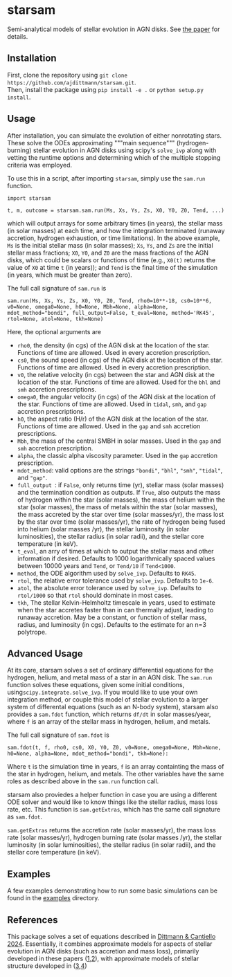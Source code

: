 # starsam
Semi-analytical models of stellar evolution in AGN disks. See [the paper](https://arxiv.org/abs/2409.02981) for details. 

## Installation
First, clone the repository using ``git clone https://github.com/ajdittmann/starsam.git``.  
Then, install the package using ``pip install -e .`` or ``python setup.py install``. 

## Usage
After installation, you can simulate the evolution of either nonrotating stars. These solve the ODEs approximating """main sequence""" (hydrogen-burning) stellar evolution in AGN disks using scipy's ``solve_ivp`` along with vetting the runtime options and determining which of the multiple stopping criteria was employed. 

To use this in a script, after importing ``starsam``, simply use the ``sam.run`` function. 
```
import starsam

t, m, outcome = starsam.sam.run(Ms, Xs, Ys, Zs, X0, Y0, Z0, Tend, ...)
```
which will output arrays for some arbitrary times (in years), the stellar mass (in solar masses) at each time, and how the integration terminated (runaway accretion, hydrogen exhaustion, or time limitations).
In the above example, ``Ms`` is the initial stellar mass (in solar masses); ``Xs``, ``Ys``, and ``Zs`` are the initial stellar mass fractions; ``X0``, ``Y0``, and ``Z0`` are the mass fractions of the AGN disks, which could be scalars or functions of time (e.g., ``X0(t)`` returns the value of ``X0`` at time ``t`` (in years)); and ``Tend`` is the final time of the simulation (in years, which must be greater than zero).   

The full call signature of ``sam.run`` is 
```
sam.run(Ms, Xs, Ys, Zs, X0, Y0, Z0, Tend, rho0=10**-18, cs0=10**6, v0=None, omega0=None, h0=None, Mbh=None, alpha=None, mdot_method="bondi", full_output=False, t_eval=None, method='RK45', rtol=None, atol=None, tkh=None)
```
Here, the optional arguments are
* ``rho0``, the density (in cgs) of the AGN disk at the location of the star. Functions of time are allowed. Used in every accretion prescription.
* ``cs0``, the sound speed (in cgs) of the AGN disk at the location of the star. Functions of time are allowed. Used in every accretion prescription.
* ``v0``, the relative velocity (in cgs) between the star and AGN disk at the location of the star. Functions of time are allowed. Used for the ``bhl`` and ``smh`` accretion prescriptions.
* ``omega0``, the angular velocity (in cgs) of the AGN disk at the location of the star. Functions of time are allowed. Used in ``tidal``, ``smh``, and ``gap`` accretion prescriptions.
* ``h0``, the aspect ratio (H/r) of the AGN disk at the location of the star. Functions of time are allowed. Used in the ``gap`` and ``smh`` accretion prescriptions.
* ``Mbh``, the mass of the central SMBH in solar masses. Used in the ``gap`` and ``smh`` accretion prescription.
* ``alpha``, the classic alpha viscosity parameter. Used in the ``gap`` accretion prescription.
* ``mdot_method``: valid options are the strings ``"bondi"``, ``"bhl"``, ``"smh"``, ``"tidal"``, and ``"gap"``.
* ``full_output ``: if ``False``, only returns time (yr), stellar mass (solar masses) and the termination condition as outputs. If ``True``, also outputs the mass of hydrogen within the star (solar masses), the mass of helium within the star (solar masses), the mass of metals within the star (solar masses), the mass accreted by the star over time (solar masses/yr), the mass lost by the star over time (solar masses/yr), the rate of hydrogen being fused into helium (solar masses /yr), the stellar luminosity (in solar luminosities), the stellar radius (in solar radii), and the stellar core temperature (in keV).
* ``t_eval``, an arry of times at which to output the stellar mass and other information if desired. Defaults to 1000 logarithmically spaced values between 10000 years and ``Tend``, or ``Tend/10`` if ``Tend<1000``.
* ``method``, the ODE algorithm used by ``solve_ivp``. Defaults to ``RK45``.
* ``rtol``, the relative error tolerance used by ``solve_ivp``. Defaults to ``1e-6``.
* ``atol``, the absolute error tolerance used by ``solve_ivp``. Defaults to ``rtol/1000`` so that ``rtol`` should dominate in most cases.
* ``tkh``, The stellar Kelvin-Helmholtz timescale in years, used to estimate when the star accretes faster than in can thermally adjust, leading to runaway accretion. May be a constant, or function of stellar mass, radius, and luminosity (in cgs). Defaults to the estimate for an n=3 polytrope. 

## Advanced Usage
At its core, starsam solves a set of ordinary differential equations for the hydrogen, helium, and metal mass of a star in an AGN disk. The ``sam.run`` function solves these equations, given some initial conditions, using``scipy.integrate.solve_ivp``. If you would like to use your own integration method, or couple this model of stellar evolution to a larger system of differental equations (such as an N-body system), starsam also provides a ``sam.fdot`` function, which returns ``df/dt`` in solar masses/year, where ``f`` is an array of the stellar mass in hydrogen, helium, and metals. 

The full call signature of ``sam.fdot`` is 
```
sam.fdot(t, f, rho0, cs0, X0, Y0, Z0, v0=None, omega0=None, Mbh=None, h0=None, alpha=None, mdot_method="bondi", tkh=None):
```
Where ``t`` is the simulation time in years, ``f`` is an array containting the mass of the star in hydrogen, helium, and metals. The other variables have the same roles as described above in the ``sam.run`` function call.

starsam also proviedes a helper function in case you are using a different ODE solver and would like to know things like the stellar radius, mass loss rate, etc. This function is ``sam.getExtras``, which has the same call signature as ``sam.fdot``.

``sam.getExtras`` returns the accretion rate (solar masses/yr), the mass loss rate (solar masses/yr), hydrogen burning rate (solar masses /yr), the stellar luminosity (in solar luminosities), the stellar radius (in solar radii), and the stellar core temperature (in keV).

## Examples
A few examples demonstrating how to run some basic simulations can be found in the [examples](examples/) directory.

## References
This package solves a set of equations described in [Dittmann & Cantiello 2024](https://arxiv.org/abs/2409.02981). Essentially, it combines approximate models for aspects of stellar evolution in AGN disks (such as accretion and mass loss), primarily developed in these papers ([1](https://ui.adsabs.harvard.edu/abs/2021ApJ...910...94C/abstract),[2](https://ui.adsabs.harvard.edu/abs/2021ApJ...916...48D/abstract)), with approximate models of stellar structure developed in ([3](https://ui.adsabs.harvard.edu/abs/1964ApJS....9..201F/abstract),[4](https://ui.adsabs.harvard.edu/abs/1984ApJ...280..825B/abstract))
